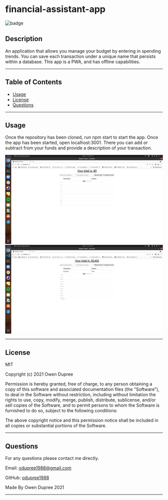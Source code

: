 # financial-assistant-app

![badge](https://img.shields.io/badge/License-MIT-brightgreen)

## Description

An application that allows you manage your budget by entering in spending trends. You can save each transaction under a unique name that persists within a database. This app is a PWA, and has offline capabilities.

---

## Table of Contents

- [Usage](#usage)
- [License](#license)
- [Questions](#questions)

---

## Usage

Once the repository has been cloned, run npm start to start the app. Once the app has been started, open localhost:3001. There you can add or subtract from your funds and provide a description of your transaction.

![](public/img/financial01.png)
![](public/img/financial02.png)

---

## License

MIT

Copyright (c) 2021 Owen Dupree

Permission is hereby granted, free of charge, to any person obtaining a copy
of this software and associated documentation files (the "Software"), to deal
in the Software without restriction, including without limitation the rights
to use, copy, modify, merge, publish, distribute, sublicense, and/or sell
copies of the Software, and to permit persons to whom the Software is
furnished to do so, subject to the following conditions:

The above copyright notice and this permission notice shall be included in all
copies or substantial portions of the Software.

---

## Questions

For any questions please contact me directly.

Email: <odupree1988@gmail.com>

GitHub: [odupree1988](https://github.com/odupree1988)

Made By Owen Dupree 2021

---

